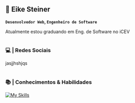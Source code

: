 ## 🚀  Eike Steiner

**`Desenvolvedor Web`, `Engenheiro de Software`**

<p>Atualmente estou graduando em Eng. de Software no iCEV</p>

#

### 💻 | Redes Sociais

jasjjhshjqs

#

### 📚 | Conhecimentos & Habilidades

[![My Skills](https://skillicons.dev/icons?i=html,css)]()

#

<!--
**eikesteiner/eikesteiner** is a ✨ _special_ ✨ repository because its `README.md` (this file) appears on your GitHub profile.

Here are some ideas to get you started:

- 🔭 I’m currently working on ...
- 🌱 I’m currently learning ...
- 👯 I’m looking to collaborate on ...
- 🤔 I’m looking for help with ...
- 💬 Ask me about ...
- 📫 How to reach me: ...
- 😄 Pronouns: ...
- ⚡ Fun fact: ...
-->
